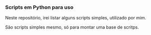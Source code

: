 ### Scripts em Python para uso

Neste repositório, irei listar alguns scripts simples, utilizado por mim.

São scripts simples mesmo, só para montar uma base de scritps.

